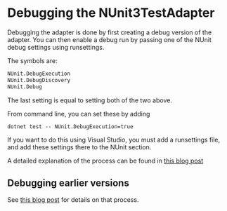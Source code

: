 # Debugging the NUnit3TestAdapter

Debugging the adapter is done by first creating a debug version of the adapter.
You can then enable a debug run by passing one of the NUnit debug settings using runsettings.

The symbols are:

```cmd
NUnit.DebugExecution
NUnit.DebugDiscovery
NUnit.Debug
```

The last setting is equal to setting both of the two above.

From command line, you can set these by adding

```cmd
dotnet test -- NUnit.DebugExecution=true
```

If you want to do this using Visual Studio, you must add a runsettings file, and add these settings there to the NUnit section.

A detailed explanation of the process can be found in [this blog post](https://hermit.no/debugging-the-nunit3testadapter-take-2/)

## Debugging earlier versions

See [this blog post](https://hermit.no/debugging-the-nunit3testadapter/) for details on that process.
